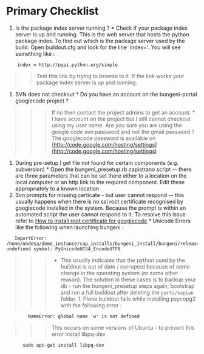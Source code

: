 # Primary Checklist

  1. Is the package index server running ?
    * Check if your package index server is up and running. This is the web server that hosts the python package index. To find out which is the package server used by the build. Open buildout.cfg and look for the line 'index='. You will see something like :
```
    index = http://pypi.python.org/simple
```
> > Test this link by trying to browse to it. If the link works your package index server is up and running.
  1. SVN does not checkout
    * Do you have an account on the bungeni-portal googlecode project ?
> > > If no then contact the project admins to get an account.
    * I have account on the project but I still cannot checkout using my user name.
> > > Are you sure you are using the google code svn password and not the gmail password ? The googlecode password is available on [http://code.google.com/hosting/settings](http://code.google.com/hosting/settings)
  1. During pre-setup I get file not found for certain components (e.g. subversion)
    * Open the bungeni\_presetup.rb capistrano script -- there are three parameters that can be set there either to a location on the local computer or an http link to the required component. Edit these appropriately to a known location
  1. Svn prompts for missing certicate - but user cannot respond -- this usually happens when there is no ssl root certificate recognised by googlecode installed in the system. Because the prompt is within an automated script the user cannot respond to it. To resolve this issue refer to [How to install root certificate for googlecode](http://code.google.com/p/bungeni-portal/wiki/InstallingRootCertificateForGoogleCode)
    * Unicode Errors like the following when launching bungeni :
```
   ImportError:
/home/undesa/demo_instance/cap_installs/bungeni_install/bungeni/releases/20091207124245/parts/xapian/lib/python/xapian/_xapian.so:
undefined symbol: PyUnicodeUCS4_EncodeUTF8
```
> > > - This usually indicates that the python used by the buildout is out of date / corrupted because of some change in the operating system (or some other reason). The solution in these cases is to backup your db - run the bungeni\_presetup steps again, bootstrap and run a full buildout after deleting the `parts/xapian` folder.
    1. Plone buildout fails while installing psycopg2 with the following error :
```
        NameError: global name 'w' is not defined
```
> > > This occurs on some versions of Ubuntu - to prevent this error install libpq-dev
```
      sudo apt-get install libpq-dev
```
